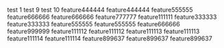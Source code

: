test 1
test 9
test 10
feature444444
feature444444
feature555555
feature666666
feature666666
feature777777
feature111111
feature333333
feature333333
feature555555
feature555555
feature666666
feature999999
feature111112
feature111112
feature111113
feature111113
feature111114
feature111114
feature899637
feature899637
feature899637
